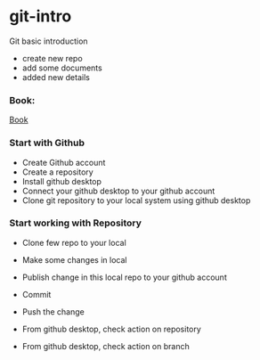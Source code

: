 # git-intro
 Git basic introduction
 
 - create new repo
 - add some documents
 - added new details
 
 ### Book:

[Book](https://git-scm.com/book/en/v2)


### Start with Github

- Create Github account
- Create a repository
- Install github desktop
- Connect your github desktop to your github account
- Clone git repository to your local system using github desktop


### Start working with Repository

- Clone few repo to your local

- Make some changes in local

- Publish change in this local repo to your github account

- Commit

- Push the change

- From github desktop, check action on repository

- From github desktop, check action on branch
 
